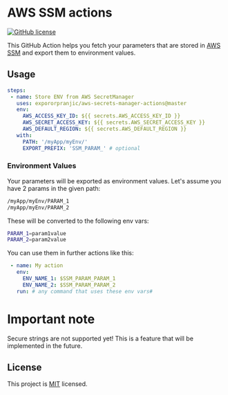 # AWS SSM actions

[![GitHub license](https://img.shields.io/badge/license-MIT-blue.svg)](https://github.com/say8425/aws-secrets-manager-actions/blob/master/LICENSE)

This GitHub Action helps you fetch your parameters that are stored in [AWS SSM](https://aws.amazon.com/systems-manager) and export them to environment values.

## Usage

```yaml
steps:
 - name: Store ENV from AWS SecretManager
   uses: expororpranjic/aws-secrets-manager-actions@master
   env:
     AWS_ACCESS_KEY_ID: ${{ secrets.AWS_ACCESS_KEY_ID }}
     AWS_SECRET_ACCESS_KEY: ${{ secrets.AWS_SECRET_ACCESS_KEY }}
     AWS_DEFAULT_REGION: ${{ secrets.AWS_DEFAULT_REGION }}
   with:
     PATH: '/myApp/myEnv/'
     EXPORT_PREFIX: 'SSM_PARAM_' # optional
```

### Environment Values

Your parameters will be exported as environment values.
Let's assume you have 2 params in the given path:

```bash
/myApp/myEnv/PARAM_1
/myApp/myEnv/PARAM_2
```

These will be converted to the following env vars:
```bash
PARAM_1=param1value
PARAM_2=param2value
```

You can use them in further actions like this:
```yaml
 - name: My action
   env:
     ENV_NAME_1: $SSM_PARAM_PARAM_1
     ENV_NAME_2: $SSM_PARAM_PARAM_2
   run: # any command that uses these env vars#
```

# Important note
Secure strings are not supported yet!
This is a feature that will be implemented in the future.

## License

This project is [MIT](https://github.com/expororpranjic/aws-secrets-manager-action/blob/master/LICENSE) licensed.
